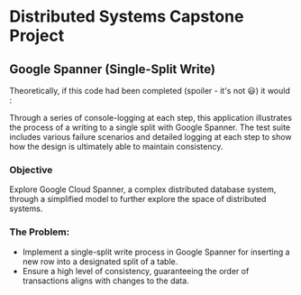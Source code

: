 # Distributed Systems Capstone Project
## Google Spanner (Single-Split Write)

Theoretically, if this code had been completed (spoiler - it's not 😃) it would :

Through a series of console-logging at each step, this application illustrates the process of a writing to a single split with Google Spanner. The test suite includes various failure scenarios and detailed logging at each step to show how the design is ultimately able to maintain consistency.

### Objective
Explore Google Cloud Spanner, a complex distributed database system, through a simplified model to further explore the space of distributed systems.

### The Problem:
- Implement a single-split write process in Google Spanner for inserting a new row into a designated split of a table.
- Ensure a high level of consistency, guaranteeing the order of transactions aligns with changes to the data.
